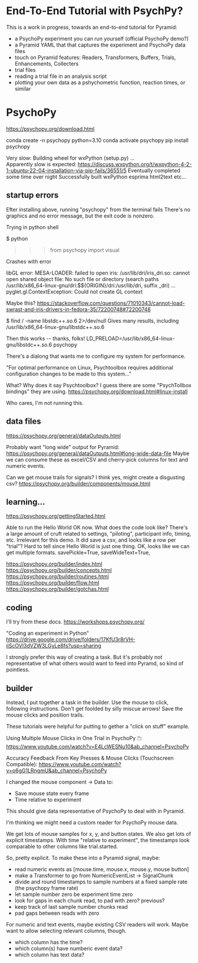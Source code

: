 # End-To-End Tutorial with PsychPy?

This is a work in progress, towards an end-to-end tutorial for Pyramid:
 - a PsychoPy experiment you can run yourself (official PsychoPy demo?)
 - a Pyramid YAML that that captures the experiment and PsychoPy data files
 - touch on Pyramid features: Readers, Transformers, Buffers, Trials, Enhancements, Collecters
 - trial files
 - reading a trial file in an analysis script
 - plotting your own data as a pshychometric function, reaction times, or similar

# PsychoPy

https://psychopy.org/download.html

conda create -n psychopy python=3.10
conda activate psychopy
pip install psychopy

Very slow:
  Building wheel for wxPython (setup.py) ... \
Apparently slow is expected:
  https://discuss.wxpython.org/t/wxpython-4-2-1-ubuntu-22-04-installation-via-pip-fails/36551/5
Eventually completed some time over night
  Successfully built wxPython esprima html2text
  etc...

## startup errors

Efter installing above, running "psychopy" from the terminal fails
There's no graphics and no error message, but the exit code is nonzero.

Trying in python shell

$ python
>>> from psychopy import visual

Crashes with error

libGL error: MESA-LOADER: failed to open iris: /usr/lib/dri/iris_dri.so: cannot open shared object file: No such file or directory (search paths /usr/lib/x86_64-linux-gnu/dri:\$${ORIGIN}/dri:/usr/lib/dri, suffix _dri)
...
pyglet.gl.ContextException: Could not create GL context

Maybe this?
https://stackoverflow.com/questions/71010343/cannot-load-swrast-and-iris-drivers-in-fedora-35/72200748#72200748

$ find / -name libstdc++.so.6 2>/dev/null
Gives many results, including 
/usr/lib/x86_64-linux-gnu/libstdc++.so.6

Then this works -- thanks, folks!
LD_PRELOAD=/usr/lib/x86_64-linux-gnu/libstdc++.so.6 psychopy

There's a dialong that wants me to configure my system for performance.

"For optimal performance on Linux, Psychtoolbox requires additional configuration changes to be made to this system..."

What?  Why does it say Psychtoolbox?
I guess there are some "PsychTollbox bindings" they are using.
https://psychopy.org/download.html#linux-install

Who cares, I'm not running this.

## data files
https://psychopy.org/general/dataOutputs.html

Probably want "long wide" output for Pyramid: https://psychopy.org/general/dataOutputs.html#long-wide-data-file
Maybe we can consume these as excel/CSV and cherry-pick columns for text and numeric events.

Can we get mouse trails for signals?
I think yes, might create a disgusting csv?
https://psychopy.org/builder/components/mouse.html


## learning...
https://psychopy.org/gettingStarted.html

Able to run the Hello World OK now.
What does the code look like?
There's a large amount of cruft related to settings, "piloting", participant info, timing, etc.
Irrelevant for this demo.
It did save a csv, and looks like a row per "trial"?
Hard to tell since Hello World is just one thing.
OK, looks like we can get multiple formats.
  savePickle=True, saveWideText=True,

https://psychopy.org/builder/index.html
https://psychopy.org/builder/concepts.html
https://psychopy.org/builder/routines.html
https://psychopy.org/builder/flow.html
https://psychopy.org/builder/gotchas.html

## coding

I'll try from these docs.
https://workshops.psychopy.org/

"Coding an experiment in Python"
https://drive.google.com/drive/folders/17KfU3r8rVH-iiScOVl3dVZW3LGyLe8fs?usp=sharing

I strongly prefer this way of creating a task.
But it's probably not representative of what others would want to feed into Pyramd, so kind of pointless.

## builder

Instead, I put together a task in the builder.
Use the mouse to click, following instructions.
Don't get foolded by silly miscue arrows!
Save the mouse clicks and position trails.

These tutorials were helpful for putting to gether a "click on stuff" example.

Using Multiple Mouse Clicks in One Trial in PsychoPy 🖱️:
https://www.youtube.com/watch?v=E4LcWESNu10&ab_channel=PsychoPy

Accuracy Feedback From Key Presses & Mouse Clicks (Touchscreen Compatible):
https://www.youtube.com/watch?v=o6gG1LRngmU&ab_channel=PsychoPy

I changed the mouse component -> Data to:
 - Save mouse state every frame
 - Time relative to experiment

This should give data representative of PsychoPy to deal with in Pyramid.

I'm thinking we might need a custom reader for PsychoPy mouse data.

We get lots of mouse samples for x, y, and button states.
We also get lots of explicit timestamps.
With time "relative to experiment", the timestamps look comparable to other columns like trial.started.

So, pretty explicit.
To make these into a Pyramid signal, maybe:
 - read numeric events as [mouse.time, mouse.x, mouse.y, mouse button]
 - make a Transformer to go from NumericEventList -> SignalChunk
 - divide and round timestamps to sample numbers at a fixed sample rate (the psychopy frame rate)
 - let sample number zero be experiment time zero
 - look for gaps in each chunk read, to pad with zero? previous?
 - keep track of last sample number chunks read
 - pad gaps between reads with zero

For numeric and text events, maybe existing CSV readers will work.
Maybe want to allow selecting relevant columns, though.
 - which column has the time?
 - which column(s) have numberic event data?
 - which column has text data?
